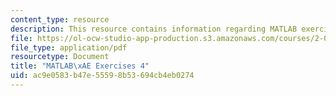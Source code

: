 ```yaml
---
content_type: resource
description: This resource contains information regarding MATLAB exercises 4.
file: https://ol-ocw-studio-app-production.s3.amazonaws.com/courses/2-086-numerical-computation-for-mechanical-engineers-fall-2012/ac9e0583b47e55598b53694cb4eb0274_MIT2_086F12_matlab_ex4.pdf
file_type: application/pdf
resourcetype: Document
title: "MATLAB\xAE Exercises 4"
uid: ac9e0583-b47e-5559-8b53-694cb4eb0274
---
```


